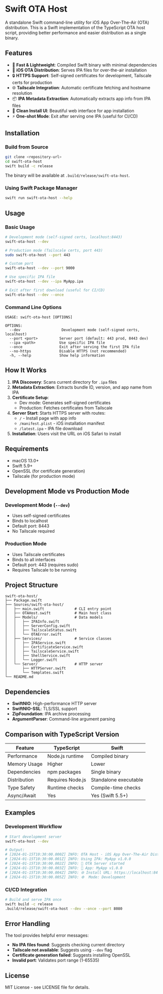 # Swift OTA Host

A standalone Swift command-line utility for iOS App Over-The-Air (OTA) distribution. This is a Swift implementation of the TypeScript OTA host script, providing better performance and easier distribution as a single binary.

## Features

- 🚀 **Fast & Lightweight**: Compiled Swift binary with minimal dependencies
- 📱 **iOS OTA Distribution**: Serves IPA files for over-the-air installation
- 🔒 **HTTPS Support**: Self-signed certificates for development, Tailscale certs for production
- 🌐 **Tailscale Integration**: Automatic certificate fetching and hostname resolution
- 📦 **IPA Metadata Extraction**: Automatically extracts app info from IPA files
- 🎨 **Clean Install UI**: Beautiful web interface for app installation
- ⚡ **One-shot Mode**: Exit after serving one IPA (useful for CI/CD)

## Installation

### Build from Source

```bash
git clone <repository-url>
cd swift-ota-host
swift build -c release
```

The binary will be available at `.build/release/swift-ota-host`.

### Using Swift Package Manager

```bash
swift run swift-ota-host --help
```

## Usage

### Basic Usage

```bash
# Development mode (self-signed certs, localhost:8443)
swift-ota-host --dev

# Production mode (Tailscale certs, port 443)
sudo swift-ota-host --port 443

# Custom port
swift-ota-host --dev --port 9000

# Use specific IPA file
swift-ota-host --dev --ipa MyApp.ipa

# Exit after first download (useful for CI/CD)
swift-ota-host --dev --once
```

### Command Line Options

```
USAGE: swift-ota-host [OPTIONS]

OPTIONS:
  --dev                   Development mode (self-signed certs, localhost)
  --port <port>          Server port (default: 443 prod, 8443 dev)
  --ipa <path>           Use specific IPA file
  --once                 Exit after serving the first IPA file
  --no-https             Disable HTTPS (not recommended)
  -h, --help             Show help information
```

## How It Works

1. **IPA Discovery**: Scans current directory for `.ipa` files
2. **Metadata Extraction**: Extracts bundle ID, version, and app name from IPA
3. **Certificate Setup**: 
   - Dev mode: Generates self-signed certificates
   - Production: Fetches certificates from Tailscale
4. **Server Start**: Starts HTTPS server with routes:
   - `/` - Install page with app info
   - `/manifest.plist` - iOS installation manifest
   - `/latest.ipa` - IPA file download
5. **Installation**: Users visit the URL on iOS Safari to install

## Requirements

- macOS 13.0+
- Swift 5.9+
- OpenSSL (for certificate generation)
- Tailscale (for production mode)

## Development Mode vs Production Mode

### Development Mode (`--dev`)
- Uses self-signed certificates
- Binds to localhost
- Default port: 8443
- No Tailscale required

### Production Mode
- Uses Tailscale certificates
- Binds to all interfaces
- Default port: 443 (requires sudo)
- Requires Tailscale to be running

## Project Structure

```
swift-ota-host/
├── Package.swift
├── Sources/swift-ota-host/
│   ├── main.swift              # CLI entry point
│   ├── OTAHost.swift           # Main host class
│   ├── Models/                 # Data models
│   │   ├── IPAInfo.swift
│   │   ├── ServerConfig.swift
│   │   ├── TailscaleStatus.swift
│   │   └── OTAError.swift
│   ├── Services/               # Service classes
│   │   ├── IPAService.swift
│   │   ├── CertificateService.swift
│   │   ├── TailscaleService.swift
│   │   ├── ShellService.swift
│   │   └── Logger.swift
│   └── Server/                 # HTTP server
│       ├── HTTPServer.swift
│       └── Templates.swift
└── README.md
```

## Dependencies

- **SwiftNIO**: High-performance HTTP server
- **SwiftNIO-SSL**: TLS/SSL support
- **ZipFoundation**: IPA archive processing
- **ArgumentParser**: Command-line argument parsing

## Comparison with TypeScript Version

| Feature | TypeScript | Swift |
|---------|------------|-------|
| Performance | Node.js runtime | Compiled binary |
| Memory Usage | Higher | Lower |
| Dependencies | npm packages | Single binary |
| Distribution | Requires Node.js | Standalone executable |
| Type Safety | Runtime checks | Compile-time checks |
| Async/Await | Yes | Yes (Swift 5.5+) |

## Examples

### Development Workflow

```bash
# Start development server
swift-ota-host --dev

# Output:
# [2024-01-15T10:30:00.000Z] INFO: OTA Host - iOS App Over-The-Air Distribution
# [2024-01-15T10:30:00.001Z] INFO: Using IPA: MyApp v1.0.0
# [2024-01-15T10:30:00.002Z] INFO: 🚀 OTA Server started
# [2024-01-15T10:30:00.003Z] INFO: 📱 App: MyApp v1.0.0
# [2024-01-15T10:30:00.004Z] INFO: 🌐 Install URL: https://localhost:8443/
# [2024-01-15T10:30:00.005Z] INFO: ⚙️  Mode: Development
```

### CI/CD Integration

```bash
# Build and serve IPA once
swift build -c release
.build/release/swift-ota-host --dev --once --port 8080
```

## Error Handling

The tool provides helpful error messages:

- **No IPA files found**: Suggests checking current directory
- **Tailscale not available**: Suggests using `--dev` flag
- **Certificate generation failed**: Suggests installing OpenSSL
- **Invalid port**: Validates port range (1-65535)

## License

MIT License - see LICENSE file for details.